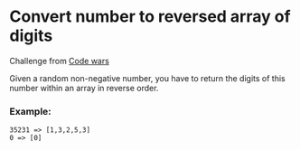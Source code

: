 # Convert number to reversed array of digits

Challenge from [Code wars](https://www.codewars.com)

Given a random non-negative number, you have to return the digits of this number within an array in reverse order.

### Example:

```
35231 => [1,3,2,5,3]
0 => [0]
```
